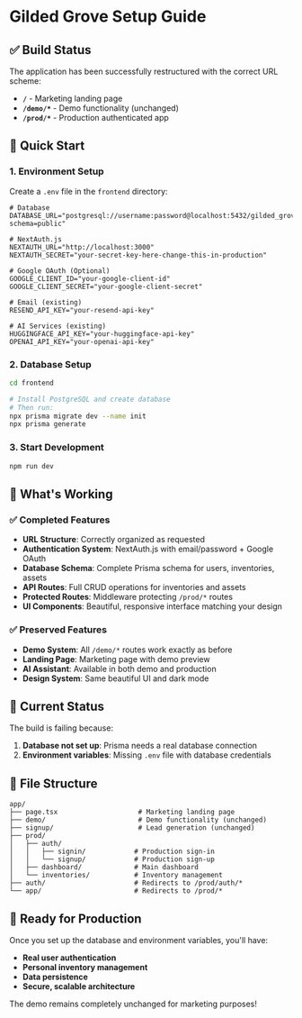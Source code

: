 # Gilded Grove Setup Guide

## ✅ Build Status
The application has been successfully restructured with the correct URL scheme:

- **`/`** - Marketing landing page
- **`/demo/*`** - Demo functionality (unchanged)
- **`/prod/*`** - Production authenticated app

## 🚀 Quick Start

### 1. Environment Setup
Create a `.env` file in the `frontend` directory:

```env
# Database
DATABASE_URL="postgresql://username:password@localhost:5432/gilded_grove?schema=public"

# NextAuth.js
NEXTAUTH_URL="http://localhost:3000"
NEXTAUTH_SECRET="your-secret-key-here-change-this-in-production"

# Google OAuth (Optional)
GOOGLE_CLIENT_ID="your-google-client-id"
GOOGLE_CLIENT_SECRET="your-google-client-secret"

# Email (existing)
RESEND_API_KEY="your-resend-api-key"

# AI Services (existing)
HUGGINGFACE_API_KEY="your-huggingface-api-key"
OPENAI_API_KEY="your-openai-api-key"
```

### 2. Database Setup
```bash
cd frontend

# Install PostgreSQL and create database
# Then run:
npx prisma migrate dev --name init
npx prisma generate
```

### 3. Start Development
```bash
npm run dev
```

## 🎯 What's Working

### ✅ Completed Features
- **URL Structure**: Correctly organized as requested
- **Authentication System**: NextAuth.js with email/password + Google OAuth
- **Database Schema**: Complete Prisma schema for users, inventories, assets
- **API Routes**: Full CRUD operations for inventories and assets
- **Protected Routes**: Middleware protecting `/prod/*` routes
- **UI Components**: Beautiful, responsive interface matching your design

### ✅ Preserved Features
- **Demo System**: All `/demo/*` routes work exactly as before
- **Landing Page**: Marketing page with demo preview
- **AI Assistant**: Available in both demo and production
- **Design System**: Same beautiful UI and dark mode

## 🔧 Current Status

The build is failing because:
1. **Database not set up**: Prisma needs a real database connection
2. **Environment variables**: Missing `.env` file with database credentials

## 📁 File Structure
```
app/
├── page.tsx                    # Marketing landing page
├── demo/                       # Demo functionality (unchanged)
├── signup/                     # Lead generation (unchanged)
├── prod/
│   ├── auth/
│   │   ├── signin/            # Production sign-in
│   │   └── signup/            # Production sign-up
│   ├── dashboard/             # Main dashboard
│   └── inventories/           # Inventory management
├── auth/                      # Redirects to /prod/auth/*
└── app/                       # Redirects to /prod/*
```

## 🎉 Ready for Production

Once you set up the database and environment variables, you'll have:
- **Real user authentication**
- **Personal inventory management**
- **Data persistence**
- **Secure, scalable architecture**

The demo remains completely unchanged for marketing purposes!


